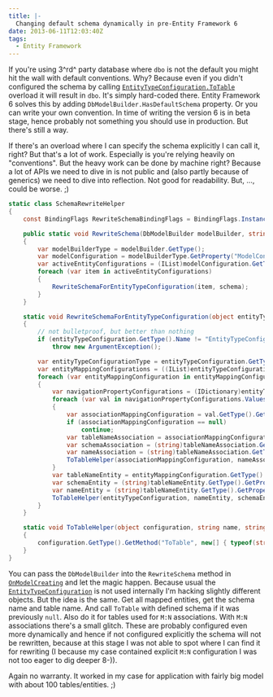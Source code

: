 ```yaml
---
title: |-
  Changing default schema dynamically in pre-Entity Framework 6 
date: 2013-06-11T12:03:40Z
tags:
  - Entity Framework
---
```

If you're using 3^rd^ party database where `dbo` is not the default you might hit the wall with default conventions. Why? Because even if you didn't configured the schema by calling [`EntityTypeConfiguration.ToTable`][1] overload it will result in `dbo`. It's simply hard-coded there. Entity Framework 6 solves this by adding `DbModelBuilder.HasDefaultSchema` property. Or you can write your own convention. In time of writing the version 6 is in beta stage, hence probably not something you should use in production. But there's still a way.

<!-- excerpt -->

If there's an overload where I can specify the schema explicitly I can call it, right? But that's a lot of work. Especially is you're relying heavily on "conventions". But the heavy work can be done by machine right? Because a lot of APIs we need to dive in is not public and (also partly because of generics) we need to dive into reflection. Not good for readability. But, ..., could be worse. ;)

```csharp
static class SchemaRewriteHelper
{
	const BindingFlags RewriteSchemaBindingFlags = BindingFlags.Instance | BindingFlags.NonPublic;

	public static void RewriteSchema(DbModelBuilder modelBuilder, string schema)
	{
		var modelBuilderType = modelBuilder.GetType();
		var modelConfiguration = modelBuilderType.GetProperty("ModelConfiguration", RewriteSchemaBindingFlags).GetValue(modelBuilder);
		var activeEntityConfigurations = (IList)modelConfiguration.GetType().GetProperty("ActiveEntityConfigurations", RewriteSchemaBindingFlags).GetValue(modelConfiguration);
		foreach (var item in activeEntityConfigurations)
		{
			RewriteSchemaForEntityTypeConfiguration(item, schema);
		}
	}

	static void RewriteSchemaForEntityTypeConfiguration(object entityTypeConfiguration, string schema)
	{
		// not bulletproof, but better than nothing
		if (entityTypeConfiguration.GetType().Name != "EntityTypeConfiguration")
			throw new ArgumentException();

		var entityTypeConfigurationType = entityTypeConfiguration.GetType();
		var entityMappingConfigurations = ((IList)entityTypeConfigurationType.GetField("_entityMappingConfigurations", RewriteSchemaBindingFlags).GetValue(entityTypeConfiguration));
		foreach (var entityMappingConfiguration in entityMappingConfigurations)
		{
			var navigationPropertyConfigurations = (IDictionary)entityTypeConfigurationType.GetField("_navigationPropertyConfigurations", RewriteSchemaBindingFlags).GetValue(entityTypeConfiguration);
			foreach (var val in navigationPropertyConfigurations.Values)
			{
				var associationMappingConfiguration = val.GetType().GetProperty("AssociationMappingConfiguration", RewriteSchemaBindingFlags).GetValue(val);
				if (associationMappingConfiguration == null)
					continue;
				var tableNameAssociation = associationMappingConfiguration.GetType().GetField("_tableName", RewriteSchemaBindingFlags).GetValue(associationMappingConfiguration);
				var schemaAssociation = (string)tableNameAssociation.GetType().GetProperty("Schema").GetValue(tableNameAssociation);
				var nameAssociation = (string)tableNameAssociation.GetType().GetProperty("Name").GetValue(tableNameAssociation);
				ToTableHelper(associationMappingConfiguration, nameAssociation, schemaAssociation ?? schema);
			}
			var tableNameEntity = entityMappingConfiguration.GetType().GetProperty("TableName").GetValue(entityMappingConfiguration);
			var schemaEntity = (string)tableNameEntity.GetType().GetProperty("Schema").GetValue(tableNameEntity);
			var nameEntity = (string)tableNameEntity.GetType().GetProperty("Name").GetValue(tableNameEntity);
			ToTableHelper(entityTypeConfiguration, nameEntity, schemaEntity ?? schema);
		}
	}

	static void ToTableHelper(object configuration, string name, string schema)
	{
		configuration.GetType().GetMethod("ToTable", new[] { typeof(string), typeof(string) }).Invoke(configuration, new[] { name, schema });
	}
}
```

You can pass the `DbModelBuilder` into the `RewriteSchema` method in [`OnModelCreating`][2] and let the magic happen. Because usual the [`EntityTypeConfiguration`][3] is not used internally I'm hacking slightly different objects. But the idea is the same. Get all mapped entities, get the schema name and table name. And call `ToTable` with defined schema if it was previously `null`. Also do it for tables used for `M:N` associations. With `M:N` associations there's a small glitch. These are probably configured even more dynamically and hence if not configured explicitly the schema will not be rewritten, because at this stage I was not able to spot where I can find it for rewriting (I because my case contained explicit `M:N` configuration I was not too eager to dig deeper 8-)).

Again no warranty. It worked in my case for application with fairly big model with about 100 tables/entities. ;)

[1]: http://msdn.microsoft.com/en-us/library/gg679488(v=vs.103).aspx
[2]: http://msdn.microsoft.com/en-us/library/system.data.entity.dbcontext.onmodelcreating(v=vs.103).aspx
[3]: http://msdn.microsoft.com/en-us/library/gg696117(v=vs.103).aspx